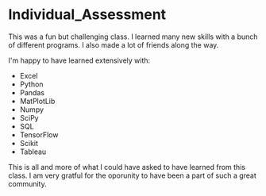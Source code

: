 # Individual_Assessment
 This was a fun but challenging class. I learned many new skills with a bunch of different programs.
 I also made a lot of friends along the way.

 I'm happy to have learned extensively with:
  - Excel
  - Python
  - Pandas
  - MatPlotLib
  - Numpy
  - SciPy
  - SQL
  - TensorFlow
  - Scikit
  - Tableau

This is all and more of what I could have asked to have learned from this class. I am very gratful for the oporunity to have been a part of such a great community. 
